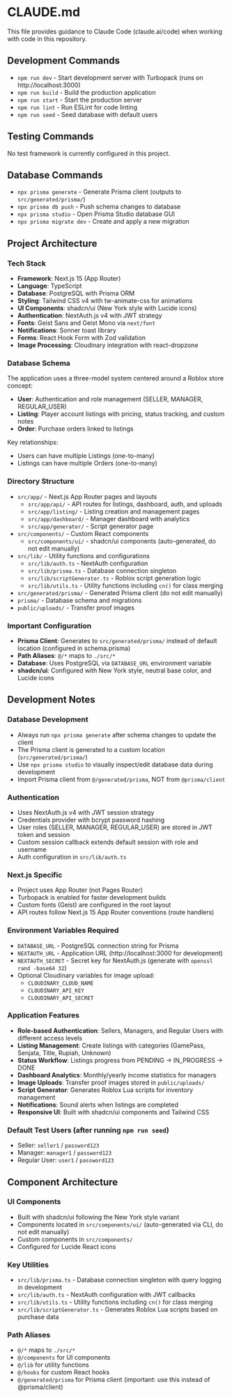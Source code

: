 # CLAUDE.md

This file provides guidance to Claude Code (claude.ai/code) when working with code in this repository.

## Development Commands

- `npm run dev` - Start development server with Turbopack (runs on http://localhost:3000)
- `npm run build` - Build the production application
- `npm run start` - Start the production server
- `npm run lint` - Run ESLint for code linting
- `npm run seed` - Seed database with default users

## Testing Commands

No test framework is currently configured in this project.

## Database Commands

- `npx prisma generate` - Generate Prisma client (outputs to `src/generated/prisma/`)
- `npx prisma db push` - Push schema changes to database
- `npx prisma studio` - Open Prisma Studio database GUI
- `npx prisma migrate dev` - Create and apply a new migration

## Project Architecture

### Tech Stack
- **Framework**: Next.js 15 (App Router)
- **Language**: TypeScript
- **Database**: PostgreSQL with Prisma ORM
- **Styling**: Tailwind CSS v4 with tw-animate-css for animations
- **UI Components**: shadcn/ui (New York style with Lucide icons)
- **Authentication**: NextAuth.js v4 with JWT strategy
- **Fonts**: Geist Sans and Geist Mono via `next/font`
- **Notifications**: Sonner toast library
- **Forms**: React Hook Form with Zod validation
- **Image Processing**: Cloudinary integration with react-dropzone

### Database Schema
The application uses a three-model system centered around a Roblox store concept:

- **User**: Authentication and role management (SELLER, MANAGER, REGULAR_USER)
- **Listing**: Player account listings with pricing, status tracking, and custom notes
- **Order**: Purchase orders linked to listings

Key relationships:
- Users can have multiple Listings (one-to-many)
- Listings can have multiple Orders (one-to-many)

### Directory Structure
- `src/app/` - Next.js App Router pages and layouts
  - `src/app/api/` - API routes for listings, dashboard, auth, and uploads
  - `src/app/listing/` - Listing creation and management pages
  - `src/app/dashboard/` - Manager dashboard with analytics
  - `src/app/generator/` - Script generator page
- `src/components/` - Custom React components
  - `src/components/ui/` - shadcn/ui components (auto-generated, do not edit manually)
- `src/lib/` - Utility functions and configurations
  - `src/lib/auth.ts` - NextAuth configuration
  - `src/lib/prisma.ts` - Database connection singleton
  - `src/lib/scriptGenerator.ts` - Roblox script generation logic
  - `src/lib/utils.ts` - Utility functions including `cn()` for class merging
- `src/generated/prisma/` - Generated Prisma client (do not edit manually)
- `prisma/` - Database schema and migrations
- `public/uploads/` - Transfer proof images

### Important Configuration
- **Prisma Client**: Generates to `src/generated/prisma/` instead of default location (configured in schema.prisma)
- **Path Aliases**: `@/*` maps to `./src/*`
- **Database**: Uses PostgreSQL via `DATABASE_URL` environment variable
- **shadcn/ui**: Configured with New York style, neutral base color, and Lucide icons

## Development Notes

### Database Development
- Always run `npx prisma generate` after schema changes to update the client
- The Prisma client is generated to a custom location (`src/generated/prisma/`)
- Use `npx prisma studio` to visually inspect/edit database data during development
- Import Prisma client from `@/generated/prisma`, NOT from `@prisma/client`

### Authentication
- Uses NextAuth.js v4 with JWT session strategy
- Credentials provider with bcrypt password hashing
- User roles (SELLER, MANAGER, REGULAR_USER) are stored in JWT token and session
- Custom session callback extends default session with role and username
- Auth configuration in `src/lib/auth.ts`

### Next.js Specific
- Project uses App Router (not Pages Router)
- Turbopack is enabled for faster development builds
- Custom fonts (Geist) are configured in the root layout
- API routes follow Next.js 15 App Router conventions (route handlers)

### Environment Variables Required
- `DATABASE_URL` - PostgreSQL connection string for Prisma
- `NEXTAUTH_URL` - Application URL (http://localhost:3000 for development)
- `NEXTAUTH_SECRET` - Secret key for NextAuth.js (generate with `openssl rand -base64 32`)
- Optional Cloudinary variables for image upload:
  - `CLOUDINARY_CLOUD_NAME`
  - `CLOUDINARY_API_KEY`
  - `CLOUDINARY_API_SECRET`

### Application Features
- **Role-based Authentication**: Sellers, Managers, and Regular Users with different access levels
- **Listing Management**: Create listings with categories (GamePass, Senjata, Title, Rupiah, Unknown)
- **Status Workflow**: Listings progress from PENDING → IN_PROGRESS → DONE
- **Dashboard Analytics**: Monthly/yearly income statistics for managers
- **Image Uploads**: Transfer proof images stored in `public/uploads/`
- **Script Generator**: Generates Roblox Lua scripts for inventory management
- **Notifications**: Sound alerts when listings are completed
- **Responsive UI**: Built with shadcn/ui components and Tailwind CSS

### Default Test Users (after running `npm run seed`)
- Seller: `seller1` / `password123`
- Manager: `manager1` / `password123`
- Regular User: `user1` / `password123`

## Component Architecture

### UI Components
- Built with shadcn/ui following the New York style variant
- Components located in `src/components/ui/` (auto-generated via CLI, do not edit manually)
- Custom components in `src/components/`
- Configured for Lucide React icons

### Key Utilities
- `src/lib/prisma.ts` - Database connection singleton with query logging in development
- `src/lib/auth.ts` - NextAuth configuration with JWT callbacks
- `src/lib/utils.ts` - Utility functions including `cn()` for class merging
- `src/lib/scriptGenerator.ts` - Generates Roblox Lua scripts based on purchase data

### Path Aliases
- `@/*` maps to `./src/*`
- `@/components` for UI components
- `@/lib` for utility functions
- `@/hooks` for custom React hooks
- `@/generated/prisma` for Prisma client (important: use this instead of @prisma/client)